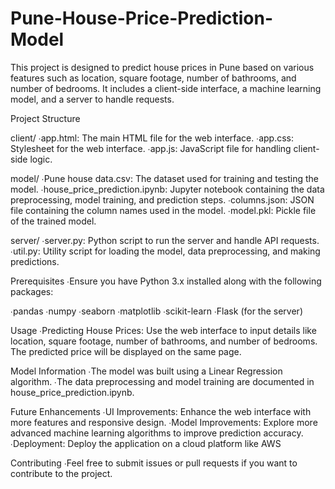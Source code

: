 # Pune-House-Price-Prediction-Model

This project is designed to predict house prices in Pune based on various features such as location, square footage, number of bathrooms, and number of bedrooms. It includes a client-side interface, a machine learning model, and a server to handle requests.

Project Structure

client/
∙app.html: The main HTML file for the web interface.
∙app.css: Stylesheet for the web interface.
∙app.js: JavaScript file for handling client-side logic.

model/
∙Pune house data.csv: The dataset used for training and testing the model.
∙house_price_prediction.ipynb: Jupyter notebook containing the data preprocessing, model training, and prediction steps.
∙columns.json: JSON file containing the column names used in the model.
∙model.pkl: Pickle file of the trained model.

server/
∙server.py: Python script to run the server and handle API requests.
∙util.py: Utility script for loading the model, data preprocessing, and making predictions.

Prerequisites
∙Ensure you have Python 3.x installed along with the following packages:

∙pandas
∙numpy
∙seaborn
∙matplotlib
∙scikit-learn
∙Flask (for the server)

Usage
∙Predicting House Prices: Use the web interface to input details like location, square footage, number of bathrooms, and number of bedrooms. The predicted price will be displayed on the same page.

Model Information
∙The model was built using a Linear Regression algorithm.
∙The data preprocessing and model training are documented in house_price_prediction.ipynb.

Future Enhancements
∙UI Improvements: Enhance the web interface with more features and responsive design.
∙Model Improvements: Explore more advanced machine learning algorithms to improve prediction accuracy.
∙Deployment: Deploy the application on a cloud platform like AWS

Contributing
∙Feel free to submit issues or pull requests if you want to contribute to the project.
